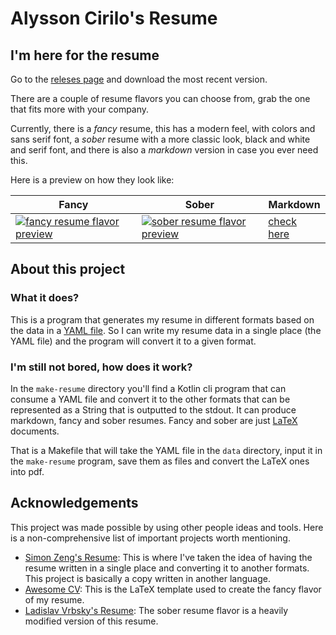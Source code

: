 # Alysson Cirilo's Resume

## I'm here for the resume

Go to the [releses page](https://github.com/alyssoncs/resume/releases) and download the most recent version.

There are a couple of resume flavors you can choose from, grab the one that fits more with your company.

Currently, there is a *fancy* resume, this has a modern feel, with colors and sans serif font, a *sober* resume with a more classic look, black and white and serif font, and there is also a *markdown* version in case you ever need this.

Here is a preview on how they look like:

| Fancy                                                                                                                     | Sober                                                                                                                   | Markdown                                                           |
|---------------------------------------------------------------------------------------------------------------------------|-------------------------------------------------------------------------------------------------------------------------|--------------------------------------------------------------------|
| [![fancy resume flavor preview](../tree/resumes/previews/fancy-resume-preview.png)](../../tree/resumes/alysson-cirilo-fancy-resume.pdf) | [![sober resume flavor preview](../../tree/resumes/previews/sober-resume-preview.png)](../../tree/resumes/alysson-cirilo-sober-resume.pdf) | [check here](../../tree/resumes/alysson-cirilo-markdown-resume.md) |

## About this project

### What it does?

This is a program that generates my resume in different formats based on the data in a [YAML file](data/resume.yml). So I can write my resume data in a single place (the YAML file) and the program will convert it to a given format.

### I'm still not bored, how does it work?

In the `make-resume` directory you'll find a Kotlin cli program that can consume a YAML file and convert it to the other formats that can be represented as a String that is outputted to the stdout. It can produce markdown, fancy and sober resumes. Fancy and sober are just [LaTeX](https://www.latex-project.org) documents.

That is a Makefile that will take the YAML file in the `data` directory, input it in the `make-resume` program, save them as files and convert the LaTeX ones into pdf.

## Acknowledgements

This project was made possible by using other people ideas and tools. Here is a non-comprehensive list of important projects worth mentioning.

* [Simon Zeng's Resume](https://github.com/s-zeng/resume): This is where I've taken the idea of having the resume written in a single place and converting it to another formats. This project is basically a copy written in another language.
* [Awesome CV](https://github.com/posquit0/Awesome-CV): This is the LaTeX template used to create the fancy flavor of my resume.
* [Ladislav Vrbsky's Resume](https://github.com/vrbsky/resume-en): The sober resume flavor is a heavily modified version of this resume.

